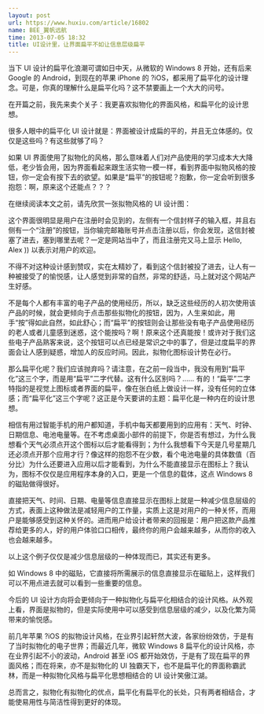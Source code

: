 ```yaml
---
layout: post
url: https://www.huxiu.com/article/16802
name: BEE_翼帆远航
time: 2013-07-05 18:32
title: UI设计里，让界面扁平不如让信息层级扁平
---
```

当下 UI 设计的扁平化浪潮可谓如日中天，从微软的 Windows 8 开始，还有后来 Google 的 Android，到现在的苹果 iPhone 的 ?iOS，都采用了扁平化的设计理念。可是，你真的理解什么是扁平化吗？这不禁要画上一个大大的问号。

在开篇之前，我先来卖个关子：我更喜欢拟物化的界面风格，和扁平化的设计思想。

很多人眼中的扁平化 UI 设计就是：界面被设计成扁的平的，并且无立体感的。仅仅是这些吗？有这些就够了吗？

如果 UI 界面使用了拟物化的风格，那么意味着人们对产品使用的学习成本大大降低，老少皆会用，因为界面看起来跟生活实物一模一样，看到界面中拟物风格的按钮，你一定会有按下去的欲望。如果是“扁平”的按钮呢？抱歉，你一定会听到很多抱怨：啊，原来这个还能点？？？

在继续阅读本文之前，请先欣赏一张拟物风格的 UI 设计图：

这个界面很明显是用户在注册时会见到的，左侧有一个信封样子的输入框，并且右侧有一个“注册”的按钮，当你输完邮箱账号并点击注册以后，你会发现，这信封被塞了进去，塞到哪里去呢？一定是网站当中了，而且注册完又马上显示 Hello, Alex )) 以表示对用户的欢迎。

不得不对这种设计感到赞叹，实在太精妙了，看到这个信封被投了进去，让人有一种被接受了的愉悦感，让人感觉到非常的自然，非常的舒适，马上就对这个网站产生好感。

不是每个人都有丰富的电子产品的使用经历，所以，缺乏这些经历的人初次使用该产品的时候，就会更倾向于点击那些拟物化的按钮，因为，人生来如此，用手“按”得如此自然，如此舒心；而“扁平”的按钮则会让那些没有电子产品使用经历的老人或者儿童感到迷惑，这个能按吗？啊！原来这个还真能按！或许对于我们这些电子产品熟客来说，这个按钮可以点已经是常识之中的事了，但是过度扁平的界面会让人感到疑惑，增加人的反应时间。因此，拟物化图标设计势在必行。

那么扁平化呢？我们应该抛弃吗？请注意，在之前一段当中，我没有用到“扁平化”这三个字，而是用“扁平”二字代替。这有什么区别吗？…… 有的！“扁平”二字特指的是视觉上图标或者界面的扁平，像在张白纸上做设计一样，没有任何的立体感；而“扁平化”这三个字呢？这正是今天要讲的主题：扁平化是一种内在的设计思想。

相信有用过智能手机的用户都知道，手机中每天都要用到的应用有：天气、时钟、日期信息、电池电量等。在不考虑桌面小部件的前提下，你是否有想过，为什么我想看个天气必须点开这个图标以后才能看得到；为什么我想看下今天是几号星期几还必须点开那个应用才行？像这样的抱怨不在少数，看个电池电量的具体数值（百分比）为什么还要进入应用以后才能看到，为什么不能直接显示在图标上？我认为，图标不仅仅是应用程序本身的入口，更是一个信息的载体，这点 Windows 8 的磁贴做得很好。

直接把天气、时间、日期、电量等信息直接显示在图标上就是一种减少信息层级的方式，表面上这种做法是减轻用户的工作量，实质上这是对用户的一种关怀，而用户是能够感受到这种关怀的。进而用户给设计者带来的回报是：用户把这款产品推荐给更多的人，好的用户体验口口相传，最终你的用户会越来越多，从而你的收入也会越来越多。

以上这个例子仅仅是减少信息层级的一种体现而已，其实还有更多。

如 Windows 8 中的磁贴，它直接将所需展示的信息直接显示在磁贴上，这样我们可以不用点进去就可以看到一些重要的信息。

今后的 UI 设计方向将会更倾向于一种拟物化与扁平化相结合的设计风格。从外观上看，界面是拟物的，但是实际使用中可以感受到信息层级的减少，以及化繁为简带来的愉悦感。

前几年苹果 ?iOS 的拟物设计风格，在业界引起轩然大波，各家纷纷效仿，于是有了当时拟物化的电子世界；而最近几年，微软 Windows 8 扁平化的设计风格，亦在业界引起不小的波动，Android 甚至 iOS 都开始效仿，于是有了现在扁平的界面风格；而在将来，亦不是拟物化的 UI 独霸天下，也不是扁平化的界面称霸武林，而是一种拟物化风格与扁平化思想相结合的 UI 设计笑傲江湖。

总而言之，拟物化有拟物化的优点，扁平化有扁平化的长处，只有两者相结合，才能使易用性与简洁性得到更好的体现。

